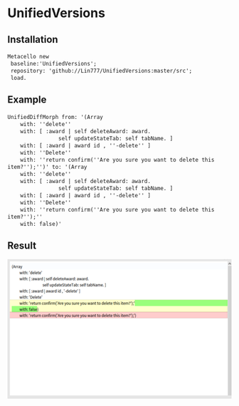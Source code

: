 # UnifiedVersions

## Installation 


```Smalltalk
Metacello new
 baseline:'UnifiedVersions';
 repository: 'github://Lin777/UnifiedVersions:master/src';
 load.
 ```
 
 ## Example

```Smalltalk
UnifiedDiffMorph from: '(Array
	with: ''delete''
	with: [ :award | self deleteAward: award.
				self updateStateTab: self tabName. ]
	with: [ :award | award id , ''-delete'' ]
	with: ''Delete''
	with: ''return confirm(''Are you sure you want to delete this item?'');'')' to: '(Array
	with: ''delete''
	with: [ :award | self deleteAward: award.
				self updateStateTab: self tabName. ]
	with: [ :award | award id , ''-delete'' ]
	with: ''Delete''
	with: ''return confirm(''Are you sure you want to delete this item?'');''
	with: false)'
```

## Result

![Alt text](unified.png?raw=true "Result of unified view of changes")
